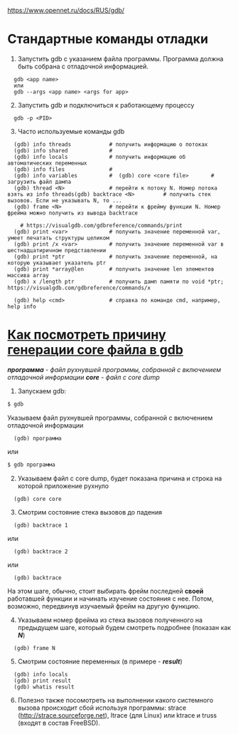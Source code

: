 https://www.opennet.ru/docs/RUS/gdb/
# Стандартные команды отладки
1. Запустить gdb с указанием файла программы. Программа должна быть собрана с отладочной информацией.
```gdb
  gdb <app name>
  или
  gdb --args <app name> <args for app>
```
2. Запустить gdb и подключиться к работающему процессу
```gdb
  gdb -p <PID>
```
3. Часто используемые команды gdb
```gdb
  (gdb) info threads			# получить информацию о потоках
  (gdb) info shared				#
  (gdb) info locals				# получить информацию об автоматических переменных
  (gdb) info files				#
  (gdb) info variables			#  (gdb) core <core file>		# загрузить файл дампа
  (gdb) thread <N>				# перейти к потоку N. Номер потока взять из info threads(gdb) backtrace <N>			# получить стек вызовов. Если не указывать N, то ...
  (gdb) frame <N>				# перейти к фрейму функции N. Номер фрейма можно получить из вывода backtrace

	# https://visualgdb.com/gdbreference/commands/print
  (gdb) print <var>				# получить значение переменной var, умеет печатать структуры целиком
  (gdb) print /x <var>			# получить значение переменной var в шестнадцатиричном представлении
  (gdb) print *ptr				# получить значение переменной, на которую указывает указатель ptr
  (gdb) print *array@len		# получить значение len элементов массива array
  (gdb) x /length ptr			# получить дамп памяти по void *ptr; https://visualgdb.com/gdbreference/commands/x
  
  (gdb) help <cmd>				# справка по команде cmd, например, help info
```
# [Как посмотреть причину генерации core файла в gdb](https://www.opennet.ru/tips/940_gdb_debug_core.shtml)

***программа** - файл рухнувшей программы, собранной с включением отладочной информации
**core** - файл с core dump*

1. Запускаем gdb:
```bash
$ gdb
```
Указываем файл рухнувшей программы, собранной с включением отладочной информации
```gdb
  (gdb) программа
```
или
```bash
$ gdb программа
```

2. Указываем файл с core dump, будет показана причина и строка на которой приложение рухнуло
```gdb
  (gdb) core core  
```

3. Смотрим состояние стека вызовов до падения
```gdb
  (gdb) backtrace 1
```
  или
```gdb
  (gdb) backtrace 2
```
  или
```gdb
  (gdb) backtrace
```
На этом шаге, обычно, стоит выбирать фрейм последней **своей** работавшей функции и начинать изучение состояния с нее. Потом, возможно, передвинув изучаемый фрейм на другую функцию.

4. Указываем номер фрейма из стека вызовов полученного на предыдущем шаге, который будем смотреть подробнее (показан как ***N***)
```gdb
  (gdb) frame N
```

5. Смотрим состояние переменных (в примере - ***result***)
```gdb
  (gdb) info locals
  (gdb) print result
  (gdb) whatis result
```

6. Полезно также посомотреть на выполнении какого системного вызова происходит сбой используя программы: strace (http://strace.sourceforge.net), ltrace (для Linux) или ktrace и truss (входят в состав FreeBSD).
